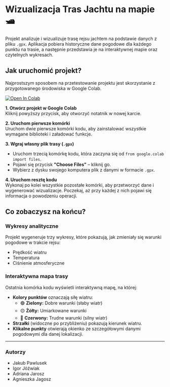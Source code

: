 # Wizualizacja Tras Jachtu na mapie 🛥️

Projekt analizuje i wizualizuje trasę rejsu jachtem na podstawie danych z pliku `.gpx`. Aplikacja pobiera historyczne dane pogodowe dla każdego punktu na trasie, a następnie przedstawia je na interaktywnej mapie oraz czytelnych wykresach.

## Jak uruchomić projekt?

Najprostszym sposobem na przetestowanie projektu jest skorzystanie z przygotowanego środowiska w Google Colab.

[![Open In Colab](https://colab.research.google.com/assets/colab-badge.svg)](https://colab.research.google.com/drive/17kww6pJVn8pJdgMmSd2zSWXyIrORuo_w?usp=sharing)

**1. Otwórz projekt w Google Colab**  
Kliknij powyższy przycisk, aby otworzyć notatnik w nowej karcie.

**2. Uruchom pierwsze komórki**  
Uruchom dwie pierwsze komórki kodu, aby zainstalować wszystkie wymagane biblioteki i załadować funkcje.

**3. Wgraj własny plik trasy (`.gpx`)**  
* Uruchom trzecią komórkę kodu, która zaczyna się od `from google.colab import files`.
* Pojawi się przycisk **"Choose Files"** – kliknij go.
* Wybierz z dysku swojego komputera plik z danymi w formacie `.gpx`.

**4. Uruchom resztę kodu**  
Wykonaj po kolei wszystkie pozostałe komórki, aby przetworzyć dane i wygenerować wizualizacje. Poczekaj, aż przy każdej z nich pojawi się informacja o powodzeniu operacji.

## Co zobaczysz na końcu?

### Wykresy analityczne
Projekt wygeneruje trzy wykresy, które pokazują, jak zmieniały się warunki pogodowe w trakcie rejsu:
* Prędkość wiatru
* Temperatura
* Ciśnienie atmosferyczne

### Interaktywna mapa trasy
Ostatnia komórka kodu wyświetli interaktywną mapę, na której:
* **Kolory punktów** oznaczają siłę wiatru:
    * 🟢 **Zielony:** Dobre warunki (słaby wiatr)
    * 🟡 **Żółty:** Umiarkowane warunki
    * 🔴 **Czerwony:** Trudne warunki (silny wiatr)
* **Strzałki** (widoczne po przybliżeniu) pokazują kierunek wiatru.
* **Klikalne punkty** otwierają okienko ze szczegółowymi danymi pogodowymi dla danej lokalizacji.

---

### Autorzy

* Jakub Pawlusek
* Igor Jóźwiak
* Adriana Jarosz
* Agnieszka Jagosz
